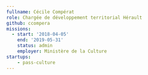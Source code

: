 ```yaml
---
fullname: Cécile Compérat
role: Chargée de développement territorial Hérault
github: ccompera
missions:
  - start: '2018-04-05'
    end: '2019-05-31'
    status: admin
    employer: Ministère de la Culture
startups:
    - pass-culture
---
```

